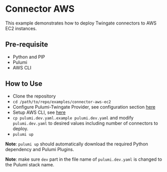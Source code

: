 # Connector AWS
This example demonstrates how to deploy Twingate connectors to AWS EC2 instances.

## Pre-requisite
* Python and PIP
* Pulumi
* AWS CLI

## How to Use
* Clone the repository
* `cd /path/to/repo/examples/connector-aws-ec2`
* Configure Pulumi-Twingate Provider, see configuration section [here](../../readme.md)
* Setup AWS CLI, see [here](https://docs.aws.amazon.com/cli/latest/userguide/getting-started-quickstart.html)
* `cp pulumi.dev.yaml.example pulumi.dev.yaml` and modify `pulumi.dev.yaml` to desired values including number of connectors to deploy.
* `pulumi up`

**Note**: `pulumi up` should automatically download the required Python dependency and Pulumi Plugins.

**Note**: make sure `dev` part in the file name of `pulumi.dev.yaml` is changed to the Pulumi stack name.